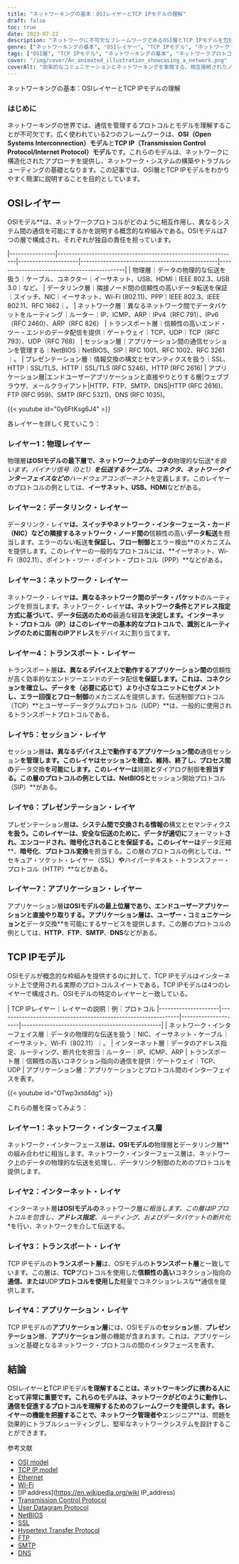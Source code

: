 ```yaml
---
title: "ネットワーキングの基本：OSIレイヤーとTCP IPモデルの理解"
draft: false
toc: true
date: 2023-07-22
description: "ネットワークに不可欠なフレームワークであるOSI層とTCP IPモデルを包括的に理解し、効果的なコミュニケーションとトラブルシューティングを促進する。"
genre: ["ネットワーキングの基本", "OSIレイヤー", "TCP IPモデル", "ネットワーク・プロトコル", "コミュニケーション・モデル", "ネットワークの基礎", "データ伝送", "ネットワークのトラブルシューティング", "ネットワーク・アーキテクチャ", "ネットワーキングの概念"]
tags: ["OSI層", "TCP IPモデル", "ネットワーキングの基本", "ネットワークプロトコル", "コミュニケーションモデル", "データ伝送", "ネットワーク・トラブルシューティング", "ネットワークアーキテクチャ", "ネットワーク概念", "ネットワークの基礎", "ネットワーク・フレームワーク", "ネットワークプロトコルの説明", "ネットワーク規格", "物理層", "データリンク層", "ネットワーク層", "トランスポート層", "セッション層", "プレゼンテーション層", "アプリケーション層", "TCP IPレイヤー", "ネットワークインターフェイス層", "インターネット層", "トランスポート層", "アプリケーション層", "ネットワークプロトコルの説明", "ネットワークモデル", "ネットワークの基礎", "ネットワーキング・ガイド", "ネットワーク・チュートリアル", "ネットワークのベストプラクティス"]
cover: "/img/cover/An_animated_illustration_showcasing_a_network.png"
coverAlt: "効率的なコミュニケーションとネットワーキングを象徴する、相互接続されたノードとその間を流れるデータのネットワークを示すアニメーション・イラスト。"
---
```

ネットワーキングの基本：OSIレイヤーとTCP IPモデルの理解

### はじめに

ネットワーキングの世界では、通信を管理するプロトコルとモデルを理解することが不可欠です。広く使われている2つのフレームワークは、**OSI（Open Systems Interconnection）モデル**と**TCP IP（Transmission Control Protocol/Internet Protocol）モデル**です。これらのモデルは、ネットワークに構造化されたアプローチを提供し、ネットワーク・システムの構築やトラブルシューティングの基礎となります。この記事では、OSI層とTCP IPモデルをわかりやすく簡潔に説明することを目的としています。

## OSIレイヤー

OSIモデル**は、ネットワークプロトコルがどのように相互作用し、異なるシステム間の通信を可能にするかを説明する概念的な枠組みである。OSIモデルは7つの層で構成され、それぞれが独自の責任を担っています。



|----------------|---------------------------------------------------------------|---------------------|------------------------------------------------|---------------------------------------------|
| 物理層｜データの物理的な伝送を扱う｜ケーブル、コネクター｜イーサネット、USB、HDMI｜IEEE 802.3、USB 3.0｜など。
| データリンク層｜隣接ノード間の信頼性の高いデータ転送を保証｜スイッチ、NIC｜イーサネット、Wi-Fi (802.11)、PPP｜IEEE 802.3、IEEE 802.11、RFC 1662｜。
| ネットワーク層｜異なるネットワーク間でデータパケットをルーティング｜ルーター｜IP、ICMP、ARP｜IPv4（RFC 791）、IPv6（RFC 2460）、ARP（RFC 826）
| トランスポート層｜信頼性の高いエンド・ツー・エンドのデータ配信を提供｜ゲートウェイ｜TCP、UDP｜TCP（RFC 793）、UDP（RFC 768）
| セッション層｜アプリケーション間の通信セッションを管理する｜NetBIOS｜NetBIOS、SIP｜RFC 1001、RFC 1002、RFC 3261｜。
| プレゼンテーション層｜情報交換の構文とセマンティクスを扱う｜SSL、HTTP｜SSL/TLS、HTTP｜SSL/TLS (RFC 5246)、HTTP (RFC 2616)
| アプリケーション層|エンドユーザーアプリケーションと直接やりとりする層|ウェブブラウザ、メールクライアント|HTTP、FTP、SMTP、DNS|HTTP (RFC 2616)、FTP (RFC 959)、SMTP (RFC 5321)、DNS (RFC 1035)。

{{< youtube id="0y6FtKsg6J4" >}}

各レイヤーを詳しく見ていこう：

### レイヤー1：物理レイヤー

物理層**はOSIモデルの最下層で、ネットワーク上のデータの**物理的な伝送**を扱います。バイナリ信号（0と1）***を伝送するケーブル、コネクタ、ネットワークインターフェイスなどの**ハードウェアコンポーネント**を定義します。このレイヤーのプロトコルの例としては、**イーサネット、USB、HDMI**などがある。

### レイヤー2：データリンク・レイヤー

データリンク・レイヤ**は、スイッチやネットワーク・インターフェース・カード（NIC）などの隣接するネットワーク・ノード間の**信頼性の高い**データ転送**を担当します。エラーのない転送**を保証し、**フロー制御**と**エラー検出**のメカニズムを提供します。このレイヤーの一般的なプロトコルには、**イーサネット、Wi-Fi（802.11）、ポイント・ツー・ポイント・プロトコル（PPP）**などがある。

### レイヤー3：ネットワーク・レイヤー

ネットワーク・レイヤ**は、異なるネットワーク間のデータ・パケット**のルーティングを担当します。ネットワーク・レイヤ**は、ネットワーク条件とアドレス指定方式に基づいて、データ伝送のための**最適な経路**を決定します。インターネット・プロトコル（IP）**はこのレイヤーの基本的なプロトコルで、識別とルーティングのために**固有のIPアドレス**をデバイスに割り当てます。

### レイヤー4：トランスポート・レイヤー

トランスポート層**は、異なるデバイス上で動作するアプリケーション間の**信頼性が高く効率的なエンドツーエンドのデータ配信**を保証します。これは、**コネクション**を確立し、**データを（必要に応じて）より小さなユニットにセグメ ントし、**エラー回復**と**フロー制御**のメカニズムを提供します。伝送制御プロトコル（TCP）**とユーザーデータグラムプロトコル（UDP）**は、一般的に使用されるトランスポートプロトコルである。

### レイヤ5：セッション・レイヤ

セッション層**は、異なるデバイス上で動作するアプリケーション間の**通信セッション**を管理します。このレイヤはセッションを確立、維持、終了し、プロセス間の**データ交換**を可能にします。このレイヤーは**同期**と**ダイアログ制御**を担当する。この層のプロトコルの例としては、**NetBIOS**と**セッション開始プロトコル（SIP）**がある。

### レイヤ6：プレゼンテーション・レイヤ

プレゼンテーション層**は、システム間で交換される情報の**構文とセマンティクス**を扱う。このレイヤーは、安全な伝送のために、データが適切に**フォーマット**され、**エンコード**され、**暗号化**されることを保証する。このレイヤーは**データ圧縮**、**暗号化**、**プロトコル変換**を担当する。この層のプロトコルの例としては、**セキュア・ソケット・レイヤー（SSL）**や**ハイパーテキスト・トランスファー・プロトコル（HTTP）**などがある。

### レイヤー7：アプリケーション・レイヤー

アプリケーション層**はOSIモデルの最上位層であり、**エンドユーザーアプリケーション**と直接やり取りする。アプリケーション層は、**ユーザー・コミュニケーション**と**データ交換**を可能にするサービスを提供します。この層のプロトコルの例としては、**HTTP**、**FTP**、**SMTP**、**DNS**などがある。

## TCP IPモデル

OSIモデルが概念的な枠組みを提供するのに対して、TCP IPモデルはインターネット上で使用される実際のプロトコルスイートである。TCP IPモデルは4つのレイヤーで構成され、OSIモデルの特定のレイヤーと一致している。


| TCP IPレイヤー｜レイヤーの説明｜例｜プロトコル
|---------------------|---------------------------------------------------------------|---------------------|-------------------------------------------------|
| ネットワーク・インターフェイス層｜データの物理的な伝送を扱う｜NIC、イーサネット・ケーブル｜イーサネット、Wi-Fi（802.11）｜。
| インターネット層｜データのアドレス指定、ルーティング、断片化を担当｜ルーター｜IP、ICMP、ARP
| トランスポート層｜信頼性の高いコネクション指向の通信を提供｜ゲートウェイ｜TCP、UDP
| アプリケーション層：アプリケーションとプロトコル間のインターフェイスを表す。

{{< youtube id="OTwp3xtd4dg" >}}

これらの層を探ってみよう：

### レイヤー1：ネットワーク・インターフェイス層

ネットワーク・インターフェース層**は、OSIモデルの**物理層**と**データリンク層**の組み合わせに相当します。ネットワーク・インターフェース層は、ネットワーク上のデータの物理的な伝送を処理し、データリンク制御のためのプロトコルを提供します。

### レイヤ2：インターネット・レイヤ

インターネット層**はOSIモデルの**ネットワーク層**に相当します。この層はIPプロトコルを包含し、**アドレス指定**、*ルーティング**、および**データパケットの断片化**を行い、ネットワークを介して伝送する。

### レイヤ3：トランスポート・レイヤ

TCP IPモデルの**トランスポート層**は、OSIモデルの**トランスポート層**と一致しています。この層は、**TCP**プロトコルを使用した**信頼性の高い**コネクション指向の**通信、または**UDP**プロトコルを使用した**軽量でコネクションレスな**通信を提供します。

### レイヤ4：アプリケーション・レイヤ

TCP IPモデルの**アプリケーション層**には、OSIモデルの**セッション**層、**プレゼンテーション**層、**アプリケーション**層の機能が含まれます。これは、アプリケーションと基礎となるネットワーク・プロトコルの間のインタフェースを表す。

## 結論

OSIレイヤー**と**TCP IPモデル**を理解することは、ネットワーキングに携わる人にとって非常に重要です。これらのモデルは、ネットワークがどのように動作し、通信を促進するプロトコルを理解するためのフレームワークを提供します。各レイヤーの機能を把握することで、**ネットワーク管理者**や**エンジニア**は、問題を効果的にトラブルシューティングし、堅牢なネットワークシステムを設計することができます。


参考文献
- [OSI model](https://en.wikipedia.org/wiki/OSI_model)
- [TCP IP model](https://www.geeksforgeeks.org/tcp-ip-model/)
- [Ethernet](https://www.computernetworkingnotes.com/networking-tutorials/ethernet-standards-and-protocols-explained.html)
- [Wi-Fi](https://www.wi-fi.org/)
- [IP address](https://en.wikipedia.org/wiki IP_address)
- [Transmission Control Protocol](https://en.wikipedia.org/wiki/Transmission_Control_Protocol)
- [User Datagram Protocol](https://www.cloudflare.com/learning/ddos/glossary/user-datagram-protocol-udp/)
- [NetBIOS](https://en.wikipedia.org/wiki/NetBIOS)
- [SSL](https://www.cloudflare.com/learning/ssl/what-is-ssl/)
- [Hypertext Transfer Protocol](https://developer.mozilla.org/en-US/docs/Web/HTTP)
- [FTP](https://en.wikipedia.org/wiki/File_Transfer_Protocol)
- [SMTP](https://en.wikipedia.org/wiki/Simple_Mail_Transfer_Protocol)
- [DNS](https://www.cloudflare.com/learning/dns/what-is-dns/)
